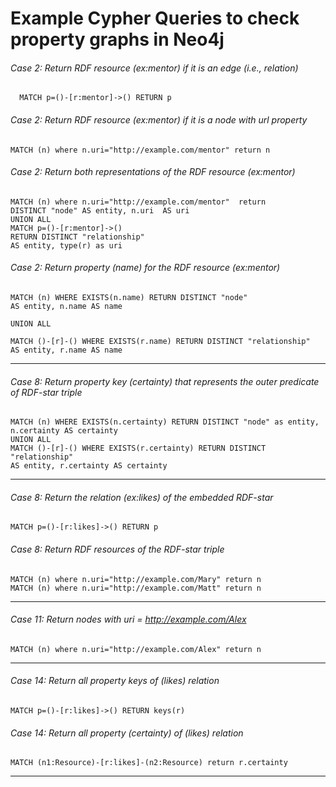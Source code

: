 # Example Cypher Queries to check property graphs in Neo4j

###### Case 2: Return RDF resource (ex:mentor) if it is an edge (i.e., relation)
```
  MATCH p=()-[r:mentor]->() RETURN p
```
###### Case 2: Return RDF resource (ex:mentor) if it is a node with url property 
```
MATCH (n) where n.uri="http://example.com/mentor" return n
```

######  Case 2: Return both representations of the RDF resource (ex:mentor)
```
MATCH (n) where n.uri="http://example.com/mentor"  return 
DISTINCT "node" AS entity, n.uri  AS uri 
UNION ALL
MATCH p=()-[r:mentor]->() 
RETURN DISTINCT "relationship" 
AS entity, type(r) as uri 
```

######  Case 2: Return property (name) for the RDF resource (ex:mentor)

```
MATCH (n) WHERE EXISTS(n.name) RETURN DISTINCT "node" 
AS entity, n.name AS name 

UNION ALL

MATCH ()-[r]-() WHERE EXISTS(r.name) RETURN DISTINCT "relationship" 
AS entity, r.name AS name 
```
-------
###### Case 8: Return property key (certainty) that represents the outer predicate of RDF-star triple
```
MATCH (n) WHERE EXISTS(n.certainty) RETURN DISTINCT "node" as entity, 
n.certainty AS certainty 
UNION ALL 
MATCH ()-[r]-() WHERE EXISTS(r.certainty) RETURN DISTINCT "relationship" 
AS entity, r.certainty AS certainty 
```
-------
###### Case 8: Return the relation (ex:likes) of the embedded RDF-star
```
MATCH p=()-[r:likes]->() RETURN p 
```
###### Case 8: Return RDF resources of the RDF-star triple
```
MATCH (n) where n.uri="http://example.com/Mary" return n
MATCH (n) where n.uri="http://example.com/Matt" return n
```
-------

###### Case 11: Return nodes with uri = http://example.com/Alex
```
MATCH (n) where n.uri="http://example.com/Alex" return n
```
------
 ###### Case 14: Return all property keys of (likes) relation
 
 ```
 MATCH p=()-[r:likes]->() RETURN keys(r)
 ```
 
###### Case 14: Return all property (certainty) of (likes) relation  
 
 ```
 MATCH (n1:Resource)-[r:likes]-(n2:Resource) return r.certainty 
```
------



